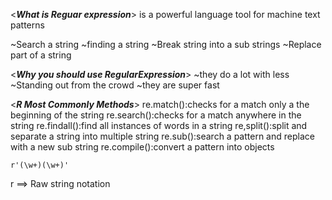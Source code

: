 <***What is Reguar expression***>
is a powerful language tool for machine text patterns
<!--the most common uses of regular xpession-->
~Search a string
~finding a string
~Break string into a sub strings
~Replace part of a string

<***Why you should use RegularExpression***>
~they do a lot with less
~Standing out from the crowd
~they are super fast

<***R Most Commonly Methods***>
re.match():checks for a match only a the beginning of the string
re.search():checks for a match anywhere in the string
re.findall():find all instances of words in a string
re,split():split and separate a string into multiple string
re.sub():search a pattern and replace with a new sub string
re.compile():convert a pattern into objects

<!--Patterns Examples-->
    r'(\w+)(\w+)'
r ==> Raw string notation
